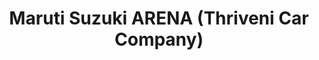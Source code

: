 ---
title: "Maruti Suzuki ARENA (Thriveni Car Company)"
url: /salem/maruti-suzuki-arena-thriveni-car-company/
shop: car
---